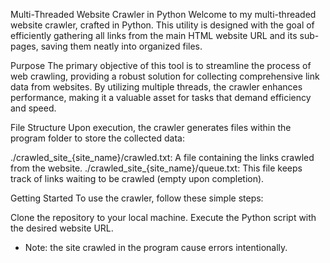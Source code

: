 Multi-Threaded Website Crawler in Python
Welcome to my multi-threaded website crawler, crafted in Python. 
This utility is designed with the goal of efficiently gathering all links from the main HTML website URL 
and its sub-pages, saving them neatly into organized files.

Purpose
The primary objective of this tool is to streamline the process of web crawling, providing a robust solution 
for collecting comprehensive link data from websites. By utilizing multiple threads, 
the crawler enhances performance, making it a valuable asset for tasks that demand efficiency and speed.

File Structure
Upon execution, the crawler generates files within the program folder to store the collected data:

./crawled_site_{site_name}/crawled.txt: A file containing the links crawled from the website.
./crawled_site_{site_name}/queue.txt: This file keeps track of links waiting to be crawled 
(empty upon completion).

Getting Started
To use the crawler, follow these simple steps:

Clone the repository to your local machine.
Execute the Python script with the desired website URL.

* Note: the site crawled in the program cause errors intentionally.
